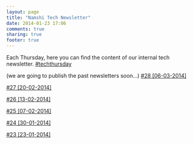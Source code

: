 ```yaml
---
layout: page
title: "Namshi Tech Newsletter"
date: 2014-01-23 17:06
comments: true
sharing: true
footer: true
---
```


Each Thursday, here you can find the content of our internal tech newsletter. [#techthursday](https://twitter.com/search?q=%23TechThursday)

(we are going to publish the past newsletters soon...)
[#28 [06-03-2014]](/blog/2014/02/20/newsletter-number-28/)

[#27 [20-02-2014]](/blog/2014/02/20/newsletter-number-27/)

[#26 [13-02-2014]](/blog/2014/02/13/newsletter-number-26/)

[#25 [07-02-2014]](/blog/2014/02/07/newsletter-number-25/)

[#24 [30-01-2014]](/blog/2014/01/30/newsletter-number-24/)

[#23 [23-01-2014]](/blog/2014/01/23/newsletter-number-23/)